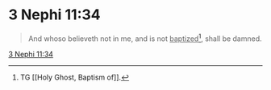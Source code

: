 # 3 Nephi 11:34

> And whoso believeth not in me, and is not <u>baptized</u>[^a], shall be damned.

[3 Nephi 11:34](https://www.churchofjesuschrist.org/study/scriptures/bofm/3-ne/11?lang=eng&id=p34#p34)


[^a]: TG [[Holy Ghost, Baptism of]].
